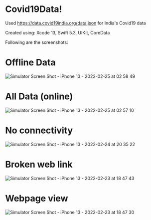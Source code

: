 # Covid19Data!
Used https://data.covid19india.org/data.json for India's Covid19 data

Created using: Xcode 13, Swift 5.3, UIKit, CoreData

Following are the screenshots:

# Offline Data
![Simulator Screen Shot - iPhone 13 - 2022-02-25 at 02 58 49](https://user-images.githubusercontent.com/45320438/155613493-8b79aef9-1d41-440d-b43e-4dcafe4d7bb2.png)
# All Data (online)
![Simulator Screen Shot - iPhone 13 - 2022-02-25 at 02 57 10](https://user-images.githubusercontent.com/45320438/155613495-769525ba-fa29-4346-a12a-76a8f5110345.png)
# No connectivity
![Simulator Screen Shot - iPhone 13 - 2022-02-24 at 20 35 22](https://user-images.githubusercontent.com/45320438/155613497-7cb49c02-fb1d-4de4-8c80-8934c825d63a.png)
# Broken web link
![Simulator Screen Shot - iPhone 13 - 2022-02-23 at 18 47 43](https://user-images.githubusercontent.com/45320438/155613499-2d10e318-c054-4dba-af42-bedbe39d855a.png)
# Webpage view
![Simulator Screen Shot - iPhone 13 - 2022-02-23 at 18 47 30](https://user-images.githubusercontent.com/45320438/155613501-c1fe713c-de07-4a4d-a166-4d8d57835887.png)

